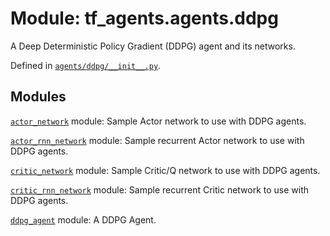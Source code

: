 <div itemscope itemtype="http://developers.google.com/ReferenceObject">
<meta itemprop="name" content="tf_agents.agents.ddpg" />
<meta itemprop="path" content="Stable" />
</div>

# Module: tf_agents.agents.ddpg

A Deep Deterministic Policy Gradient (DDPG) agent and its networks.



Defined in [`agents/ddpg/__init__.py`](https://github.com/tensorflow/agents/tree/master/tf_agents/agents/ddpg/__init__.py).

<!-- Placeholder for "Used in" -->


## Modules

[`actor_network`](../../tf_agents/agents/ddpg/actor_network.md) module: Sample Actor network to use with DDPG agents.

[`actor_rnn_network`](../../tf_agents/agents/ddpg/actor_rnn_network.md) module: Sample recurrent Actor network to use with DDPG agents.

[`critic_network`](../../tf_agents/agents/ddpg/critic_network.md) module: Sample Critic/Q network to use with DDPG agents.

[`critic_rnn_network`](../../tf_agents/agents/ddpg/critic_rnn_network.md) module: Sample recurrent Critic network to use with DDPG agents.

[`ddpg_agent`](../../tf_agents/agents/ddpg/ddpg_agent.md) module: A DDPG Agent.

